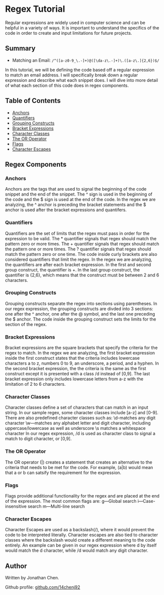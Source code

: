 # Regex Tutorial

Regular expressions are widely used in computer science and can be helpful in a variety of ways. It is important to understand the specifics of the code in order to create and input limitations for future projects. 

## Summary

* Matching an Email:  `/^([a-z0-9_\.-]+)@([\da-z\.-]+)\.([a-z\.]{2,6})$/`

In this tutorial, we will be defining the code based off a regular expression to match an email address. I will specifically break down a regular expression and describe what each snippet does. I will dive into more detail of what each section of this code does in regex components. 


## Table of Contents

- [Anchors](#anchors)
- [Quantifiers](#quantifiers)
- [Grouping Constructs](#grouping-constructs)
- [Bracket Expressions](#bracket-expressions)
- [Character Classes](#character-classes)
- [The OR Operator](#the-or-operator)
- [Flags](#flags)
- [Character Escapes](#character-escapes)

## Regex Components

### Anchors
Anchors are the tags that are used to signal the beginning of the code snippet and the end of the snippet. The ^ sign is used in the beginning of the code and the $ sign is used at the end of the code. In the regex we are analyzing, the ^ anchor is preceding the bracket statements and the $ anchor is used after the bracket expressions and quantifers. 

### Quantifiers
Quantifiers are the set of limits that the regex must pass in order for the expression to be valid. 
The * quantifier signals that regex should match the pattern zero or more times.
The + quantifier signals that regex should match the pattern one or more times.
The ? quantifier signals that regex should match the pattern zero or one time.
The code inside curly brackets are also considered quantifiers that limit the regex. In the regex we are analyzing, the quantifiers are after each bracket expression. In the first and second group construct, the quantifier is +. In the last group construct, the quantifier is {2,6}, which means that the construct must be between 2 and 6 characters. 

### Grouping Constructs
Grouping constructs separate the regex into sections using parentheses. In our regex expression, the grouping constructs are divded into 3 sections: one after the ^ anchor, one after the @ symbol, and the last one preceding the $ anchor. The code inside the grouping construct sets the limits for the section of the regex. 

### Bracket Expressions
Bracket expressions are the square brackets that specify the criteria for the regex to match. In the regex we are analyzing, the first bracket expression inside the first construct states that the criteria includes lowercase characters a to z, numbers 0 to 9, an underscore, a period, and a hyphen. In the second bracket expression, the the criteria is the same as the first construct except it is presented with a class /d instead of [0,9]. The last bracket expression only includes lowercase letters from a-z with the limitation of 2 to 6 characters. 

### Character Classes
Character classes define a set of characters that can match in an input string. In our sample regex, some character classes include [a-z] and [0-9]. There are also predefined character classes such as: 
\d-matches any digit character
\w—matches any alphabet letter and digit character, including uppercase/lowercase as well as underscore
\s matches a whitespace character
In our regex expression, /d is used as character class to signal a match to digit character, or [0,9].

### The OR Operator
The OR operator (|) creates a statement that creates an alternative to the criteria that needs to be met for the code. For example, (a|b) would mean that a or b can satsify the requirement for the expression. 

### Flags
Flags provide additional functionality for the regex and are placed at the end of the expression. 
The most common flags are:
g—Global search
i—Case-insensitive search
m—Multi-line search

### Character Escapes
Character Escapes are used as a backslash(/), where it would prevent the code to be interpreted literally. Character escapes are also tied to character classes where the backslash would create a different meaning to the code entirely. An example can be given in our regex expression where d by itself would match the d character, while /d would match any digit character. 

## Author

Written by Jonathan Chen.

Github profile: [github.com/14chenj92](github.com/14chenj92)

